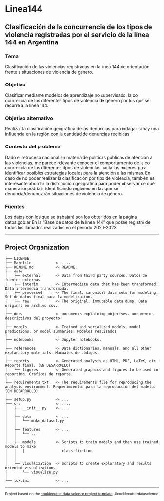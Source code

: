 Linea144
==============================

## Clasificación de la concurrencia de los tipos de violencia registradas por el servicio de la línea 144 en Argentina
### Tema
Clasificación de las violencias registradas en la línea 144 de orientación frente a situaciones de violencia de género.

### Objetivo
Clasificar mediante modelos de aprendizaje no supervisado, la co ocurrencia de los diferentes tipos de violencia de género por los que se
recurre a la línea 144.

### Objetivo alternativo
Realizar la clasificación geográfica de las denuncias para indagar si hay una influencia en la región con la cantidad de denuncias recibidas

### Contexto del problema 
Dado el retroceso nacional en materia de políticas públicas de atención a las violencias, me parece relevante conocer el
comportamiento de la co ocurrencia de los diferentes tipos de violencias hacia las mujeres para identificar posibles estrategias locales
para la atención a las mismas. En caso de no poder realizar la clasificación por tipo de violencia, también es interesante abordar la
distribución geográfica para poder observar de qué manera se podría ir identificando regiones en las que se denuncia/denunciarán
situaciones de violencia de género.

### Fuentes
Los datos con los que se trabajará son los obtenidos en la página datos.gob.ar En la “Base de datos de la línea 144” que posee registro de
   todos los llamados realizados en el periodo 2020-2023


-----------------------
Project Organization
------------

    ├── LICENSE
    ├── Makefile           <- ....
    ├── README.md          <- README. 
    ├── data
    │   ├── external       <- Data from third party sources. Datos de fuentes externas.
    │   ├── interim        <- Intermediate data that has been transformed. Data intermedia transformada.
    │   ├── processed      <- The final, canonical data sets for modeling. Set de datos final para la modelización. 
    │   └── raw            <- The original, immutable data dump. Data original en archivo csv.
    │
    ├── docs               <- Documents explaining objetives. Documentos descriptivos del proyecto.
    │
    ├── models             <- Trained and serialized models, model predictions, or model summaries. Modelos realizados
    │
    ├── notebooks          <- Jupyter notebooks.
    │
    ├── references         <- Data dictionaries, manuals, and all other explanatory materials. Manuales de códigos.
    │
    ├── reports            <- Generated analysis as HTML, PDF, LaTeX, etc. Reporte final. (EN DESARROLLO)
    │   └── figures        <- Generated graphics and figures to be used in reporting. Gráficos de reporte.
    │
    ├── requirements.txt   <- The requirements file for reproducing the analysis environment. Requerimientos para la reproducción del modelo. (EN DESARROLLO)
    │
    ├── setup.py           <- ...
    ├── src                <- ....
    │   ├── __init__.py    <- ...
    │   │
    │   ├── data           <- ...
    │   │   └── make_dataset.py 
    │   │
    │   ├── features       <- ...
    │   │   └── ...
    │   │
    │   ├── models         <- Scripts to train models and then use trained models to make
    │   │   │                 classification 
    │   │  
    │   │
    │   └── visualization  <- Scripts to create exploratory and results oriented visualizations
    │       └── visualize.py
    │
    └── tox.ini            <- ...


--------

<p><small>Project based on the <a target="_blank" href="https://drivendata.github.io/cookiecutter-data-science/">cookiecutter data science project template</a>. #cookiecutterdatascience</small></p>
